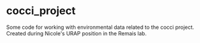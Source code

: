 # cocci_project

Some code for working with environmental data related to the cocci project.
Created during Nicole's URAP position in the Remais lab. 